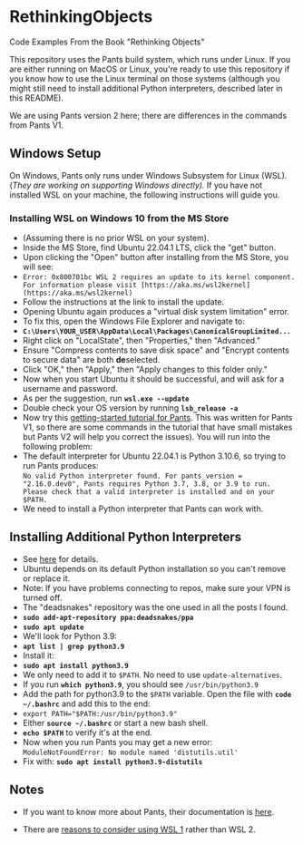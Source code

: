 # RethinkingObjects
Code Examples From the Book "Rethinking Objects"

This repository uses the Pants build system, which runs under Linux. If you are
either running on MacOS or Linux, you're ready to use this repository if you
know how to use the Linux terminal on those systems (although you might still
need to install additional Python interpreters, described later in this README).

We are using Pants version 2 here; there are differences in the commands from Pants V1.

## Windows Setup

On Windows, Pants only runs under Windows Subsystem for Linux (WSL). (_They are working on supporting Windows directly)._ If you have not installed WSL on your
machine, the following instructions will guide you.

### Installing WSL on Windows 10 from the MS Store

- (Assuming there is no prior WSL on your system).
- Inside the MS Store, find Ubuntu 22.04.1 LTS, click the "get" button.
- Upon clicking the "Open" button after installing from the MS Store, you will
  see:
- `Error: 0x800701bc WSL 2 requires an update to its kernel component. For
  information please visit
  [https://aka.ms/wsl2kernel](https://aka.ms/wsl2kernel)`
- Follow the instructions at the link to install the update.
- Opening Ubuntu again produces a "virtual disk system limitation" error.
- To fix this, open the Windows File Explorer and navigate to:
- **`C:\Users\YOUR_USER\AppData\Local\Packages\CanonicalGroupLimited...`**
- Right click on "LocalState", then "Properties," then "Advanced."
- Ensure "Compress contents to save disk space" and "Encrypt contents to secure data" are both **de**selected.
- Click "OK," then "Apply," then "Apply changes to this folder only."
- Now when you start Ubuntu it should be successful, and will ask for a username and password.
- As per the suggestion, run **`wsl.exe --update`**
- Double check your OS version by running **`lsb_release -a`**
- Now try this [getting-started tutorial for
  Pants](https://semaphoreci.com/blog/building-python-projects-with-pants). This
  was written for Pants V1, so there are some commands in the tutorial that have
  small mistakes but Pants V2 will help you correct the issues).  You will run
  into the following problem:
- The default interpreter for Ubuntu 22.04.1 is Python 3.10.6, so trying to run
  Pants produces: \
`No valid Python interpreter found. For pants_version = "2.16.0.dev0", Pants requires Python 3.7, 3.8, or 3.9 to run. Please check that a valid interpreter is installed and on your $PATH.`
- We need to install a Python interpreter that Pants can work with.

## Installing Additional Python Interpreters

- See [here](https://hackersandslackers.com/multiple-python-versions-ubuntu-20-04/) for details.
- Ubuntu depends on its default Python installation so you can't remove or
  replace it.
- Note: If you have problems connecting to repos, make sure your VPN is turned
  off.
- The "deadsnakes" repository was the one used in all the posts I found.
- **`sudo add-apt-repository ppa:deadsnakes/ppa`**
- **`sudo apt update`**
- We'll look for Python 3.9:
- **`apt list | grep python3.9`**
- Install it:
- **`sudo apt install python3.9`**
- We only need to add it to `$PATH`. No need to use `update-alternatives`.
- If you run **`which python3.9`**, you should see `/usr/bin/python3.9`
- Add the path for python3.9 to the `$PATH` variable. Open the file with
  **`code ~/.bashrc`** and add this to the end:
- `export PATH="$PATH:/usr/bin/python3.9"`
- Either **`source ~/.bashrc`** or start a new bash shell.
- **`echo $PATH`** to verify it's at the end.
- Now when you run Pants you may get a new error: \
`ModuleNotFoundError: No module named 'distutils.util'`
- Fix with: **`sudo apt install python3.9-distutils`**

## Notes

- If you want to know more about Pants, their documentation is [here](https://www.pantsbuild.org/docs).

- There are [reasons to consider using WSL 1](https://learn.microsoft.com/en-us/windows/wsl/compare-versions#exceptions-for-using-wsl-1-rather-than-wsl-2) rather than WSL 2.
